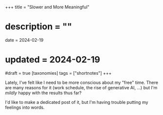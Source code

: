 +++
title = "Slower and More Meaningful"
# description = ""
date = 2024-02-19
# updated = 2024-02-19
#draft = true
[taxonomies]
tags = ["shortnotes"]
+++

Lately, I've felt like I need to be more conscious about my "free" time. There are many reasons for it (work schedule, the rise of generative AI, ...) but I'm *mildly* happy with the results thus far?

I'd like to make a dedicated post of it, but I'm having trouble putting my feelings into words.
